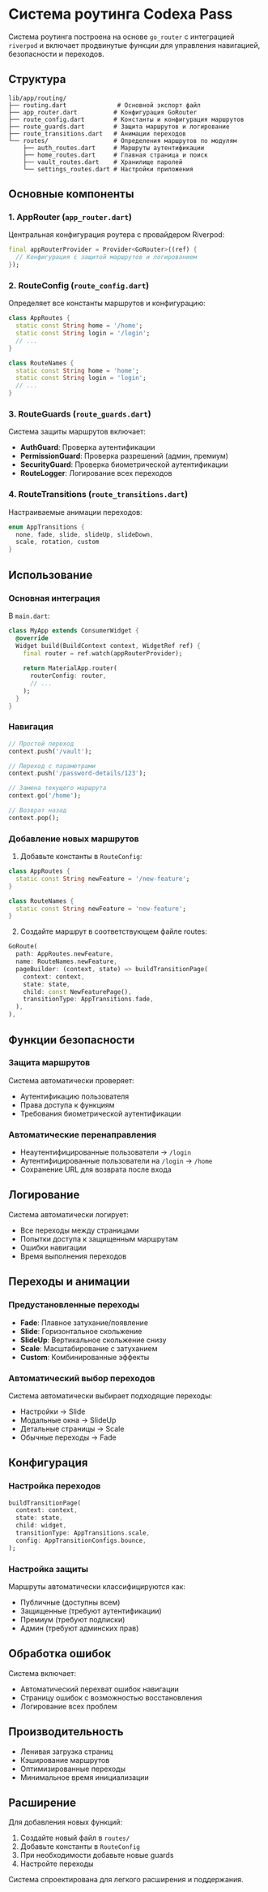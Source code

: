# Система роутинга Codexa Pass

Система роутинга построена на основе `go_router` с интеграцией `riverpod` и включает продвинутые функции для управления навигацией, безопасности и переходов.

## Структура

```
lib/app/routing/
├── routing.dart              # Основной экспорт файл
├── app_router.dart          # Конфигурация GoRouter
├── route_config.dart        # Константы и конфигурация маршрутов
├── route_guards.dart        # Защита маршрутов и логирование
├── route_transitions.dart   # Анимации переходов
└── routes/                  # Определения маршрутов по модулям
    ├── auth_routes.dart     # Маршруты аутентификации
    ├── home_routes.dart     # Главная страница и поиск
    ├── vault_routes.dart    # Хранилище паролей
    └── settings_routes.dart # Настройки приложения
```

## Основные компоненты

### 1. AppRouter (`app_router.dart`)

Центральная конфигурация роутера с провайдером Riverpod:

```dart
final appRouterProvider = Provider<GoRouter>((ref) {
  // Конфигурация с защитой маршрутов и логированием
});
```

### 2. RouteConfig (`route_config.dart`)

Определяет все константы маршрутов и конфигурацию:

```dart
class AppRoutes {
  static const String home = '/home';
  static const String login = '/login';
  // ...
}

class RouteNames {
  static const String home = 'home';
  static const String login = 'login';
  // ...
}
```

### 3. RouteGuards (`route_guards.dart`)

Система защиты маршрутов включает:

- **AuthGuard**: Проверка аутентификации
- **PermissionGuard**: Проверка разрешений (админ, премиум)
- **SecurityGuard**: Проверка биометрической аутентификации
- **RouteLogger**: Логирование всех переходов

### 4. RouteTransitions (`route_transitions.dart`)

Настраиваемые анимации переходов:

```dart
enum AppTransitions {
  none, fade, slide, slideUp, slideDown, 
  scale, rotation, custom
}
```

## Использование

### Основная интеграция

В `main.dart`:

```dart
class MyApp extends ConsumerWidget {
  @override
  Widget build(BuildContext context, WidgetRef ref) {
    final router = ref.watch(appRouterProvider);
    
    return MaterialApp.router(
      routerConfig: router,
      // ...
    );
  }
}
```

### Навигация

```dart
// Простой переход
context.push('/vault');

// Переход с параметрами
context.push('/password-details/123');

// Замена текущего маршрута
context.go('/home');

// Возврат назад
context.pop();
```

### Добавление новых маршрутов

1. Добавьте константы в `RouteConfig`:

```dart
class AppRoutes {
  static const String newFeature = '/new-feature';
}

class RouteNames {
  static const String newFeature = 'new-feature';
}
```

2. Создайте маршрут в соответствующем файле routes:

```dart
GoRoute(
  path: AppRoutes.newFeature,
  name: RouteNames.newFeature,
  pageBuilder: (context, state) => buildTransitionPage(
    context: context,
    state: state,
    child: const NewFeaturePage(),
    transitionType: AppTransitions.fade,
  ),
),
```

## Функции безопасности

### Защита маршрутов

Система автоматически проверяет:
- Аутентификацию пользователя
- Права доступа к функциям
- Требования биометрической аутентификации

### Автоматические перенаправления

- Неаутентифицированные пользователи → `/login`
- Аутентифицированные пользователи на `/login` → `/home`
- Сохранение URL для возврата после входа

## Логирование

Система автоматически логирует:
- Все переходы между страницами
- Попытки доступа к защищенным маршрутам
- Ошибки навигации
- Время выполнения переходов

## Переходы и анимации

### Предустановленные переходы

- **Fade**: Плавное затухание/появление
- **Slide**: Горизонтальное скольжение
- **SlideUp**: Вертикальное скольжение снизу
- **Scale**: Масштабирование с затуханием
- **Custom**: Комбинированные эффекты

### Автоматический выбор переходов

Система автоматически выбирает подходящие переходы:
- Настройки → Slide
- Модальные окна → SlideUp
- Детальные страницы → Scale
- Обычные переходы → Fade

## Конфигурация

### Настройка переходов

```dart
buildTransitionPage(
  context: context,
  state: state,
  child: widget,
  transitionType: AppTransitions.scale,
  config: AppTransitionConfigs.bounce,
);
```

### Настройка защиты

Маршруты автоматически классифицируются как:
- Публичные (доступны всем)
- Защищенные (требуют аутентификации)
- Премиум (требуют подписки)
- Админ (требуют админских прав)

## Обработка ошибок

Система включает:
- Автоматический перехват ошибок навигации
- Страницу ошибок с возможностью восстановления
- Логирование всех проблем

## Производительность

- Ленивая загрузка страниц
- Кэширование маршрутов
- Оптимизированные переходы
- Минимальное время инициализации

## Расширение

Для добавления новых функций:

1. Создайте новый файл в `routes/`
2. Добавьте константы в `RouteConfig`
3. При необходимости добавьте новые guards
4. Настройте переходы

Система спроектирована для легкого расширения и поддержания.
